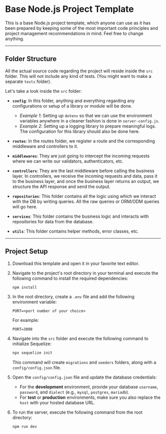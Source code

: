 # Base Node.js Project Template

This is a base Node.js project template, which anyone can use as it has been prepared by keeping some of the most important code principles and project management recommendations in mind. Feel free to change anything.

---

## Folder Structure

All the actual source code regarding the project will reside inside the `src` folder. This will not include any kind of tests. (You might want to make a separate `tests` folder).

Let's take a look inside the `src` folder:

* **`config`**: In this folder, anything and everything regarding any configurations or setup of a library or module will be done.
    * *Example 1*: Setting up `dotenv` so that we can use the environment variables anywhere in a cleaner fashion is done in `server-config.js`.
    * *Example 2*: Setting up a logging library to prepare meaningful logs. The configuration for this library should also be done here.

* **`routes`**: In the routes folder, we register a route and the corresponding middleware and controllers to it.

* **`middlewares`**: They are just going to intercept the incoming requests where we can write our validators, authenticators, etc.

* **`controllers`**: They are the last middleware before calling the business layer. In controllers, we receive the incoming requests and data, pass it to the business layer, and once the business layer returns an output, we structure the API response and send the output.

* **`repositories`**: This folder contains all the logic using which we interact with the DB by writing queries. All the raw queries or ORM/ODM queries will go here.

* **`services`**: This folder contains the business logic and interacts with repositories for data from the database.

* **`utils`**: This folder contains helper methods, error classes, etc.

---

## Project Setup

1.  Download this template and open it in your favorite text editor.

2.  Navigate to the project's root directory in your terminal and execute the following command to install the required dependencies:
    ```bash
    npm install
    ```

3.  In the root directory, create a `.env` file and add the following environment variable:
    ```env
    PORT=<port number of your choice>
    ```
    For example:
    ```env
    PORT=3000
    ```

4.  Navigate into the `src` folder and execute the following command to initialize Sequelize:
    ```bash
    npx sequelize init
    ```
    This command will create `migrations` and `seeders` folders, along with a `config/config.json` file.

5.  Open the `config/config.json` file and update the database credentials:
    * For the **development** environment, provide your database `username`, `password`, and `dialect` (e.g., `mysql`, `postgres`, `mariadb`).
    * For **test** or **production** environments, make sure you also replace the `host` with your hosted database URL.

6.  To run the server, execute the following command from the root directory:
    ```bash
    npm run dev
    ```